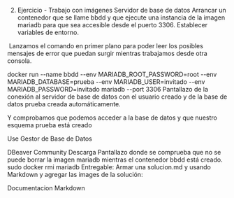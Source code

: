 2. Ejercicio - Trabajo con imágenes
Servidor de base de datos
Arrancar un contenedor que se llame bbdd y que ejecute una instancia de la imagen mariadb para que sea accesible desde el puerto 3306. Establecer variables de entorno.

​ Lanzamos el comando en primer plano para poder leer los posibles mensajes de error que puedan surgir mientras trabajamos desde otra consola.

docker run --name bbdd 
--env MARIADB_ROOT_PASSWORD=root 
--env MARIADB_DATABASE=prueba 
--env MARIADB_USER=invitado
--env MARIADB_PASSWORD=invitado
mariadb --port 3306
Pantallazo de la conexión al servidor de base de datos con el usuario creado y de la base de datos prueba creada automáticamente.

Y comprobamos que podemos acceder a la base de datos y que nuestro esquema prueba está creado

Use Gestor de Base de Datos

DBeaver Community Descarga
Pantallazo donde se comprueba que no se puede borrar la imagen mariadb mientras el contenedor bbdd está creado.
sudo docker rmi mariadb
Entregable:
Armar una solucion.md y usando Markdown y agregar las images de la solución:

Documentacion Markdown